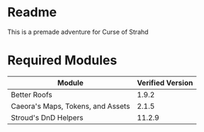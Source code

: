 # Readme
This is a premade adventure for Curse of Strahd
 
# Required Modules  
| Module | Verified Version |  
| --- | --- |
| Better Roofs | 1.9.2 |
| Caeora's Maps, Tokens, and Assets | 2.1.5 |
| Stroud's DnD Helpers | 11.2.9 |

